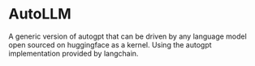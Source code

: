 # AutoLLM
A generic version of autogpt that can be driven by any language model open sourced on huggingface as a kernel. Using the autogpt implementation provided by langchain.
